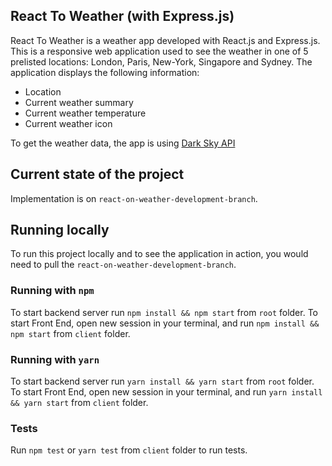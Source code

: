 ## React To Weather (with Express.js)

React To Weather is a weather app developed with React.js and Express.js. This is a responsive web application used to see the weather in one of 5 prelisted locations: London, Paris, New-York, Singapore and Sydney. The application displays the following information:
 - Location
 - Current weather summary
 - Current weather temperature
 - Current weather icon

To get the weather data, the app is using [Dark Sky API](https://darksky.net/dev)

## Current state of the project
Implementation is on `react-on-weather-development-branch`.

## Running locally
To run this project locally and to see the application in action, you would need to pull the `react-on-weather-development-branch`.

### Running with `npm`
To start backend server run `npm install && npm start` from `root` folder.
To start Front End, open new session in your terminal, and run `npm install && npm start` from `client` folder.

### Running with `yarn`
To start backend server run `yarn install && yarn start` from `root` folder. 
To start Front End, open new session in your terminal, and run `yarn install && yarn start` from `client` folder.

### Tests
Run `npm test` or `yarn test` from `client` folder to run tests.
